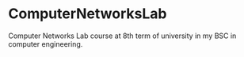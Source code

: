 # ComputerNetworksLab
Computer Networks Lab course at 8th term of university in my BSC in computer engineering. 
